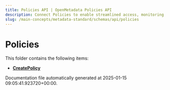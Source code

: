 ```yaml
---
title: Policies API | OpenMetadata Policies API
description: Connect Policies to enable streamlined access, monitoring, or search of enterprise data using secure and scalable integrations.
slug: /main-concepts/metadata-standard/schemas/api/policies
---
```


# Policies

This folder contains the following items:

- [**CreatePolicy**](/main-concepts/metadata-standard/schemas/api/policies/createpolicy)


Documentation file automatically generated at 2025-01-15 09:05:41.923720+00:00.
